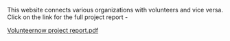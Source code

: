 This website connects various organizations with volunteers and vice versa. Click on the link for the full project report - 

[Volunteernow project report.pdf](https://github.com/infernora/volunteernow/files/15197174/Volunteernow.project.report.pdf)
